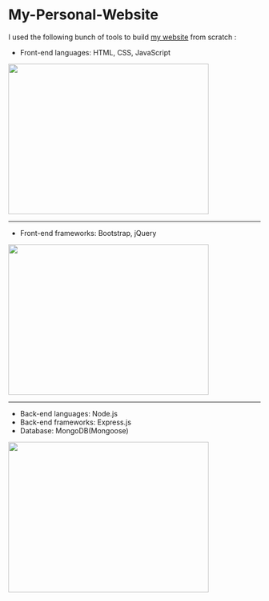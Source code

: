 # My-Personal-Website

I used the following bunch of tools to build [my website](http://akrashsharma.com/) from scratch :

* Front-end languages: HTML, CSS, JavaScript
<img src="https://journocode.com/wp-content/uploads/2016/06/htmlCssJS-1140x515.jpg" width="400" height="300"/>

---

* Front-end frameworks: Bootstrap, jQuery
<img src="https://miro.medium.com/max/875/1*8MQVXcMMS4ojlEfZ8pcZ-Q.jpeg" width="400" height="300"/>

---

* Back-end languages: Node.js
* Back-end frameworks: Express.js
* Database: MongoDB(Mongoose)
<img src="https://i.morioh.com/1f14860de0.png" width="400" height="300"/>


